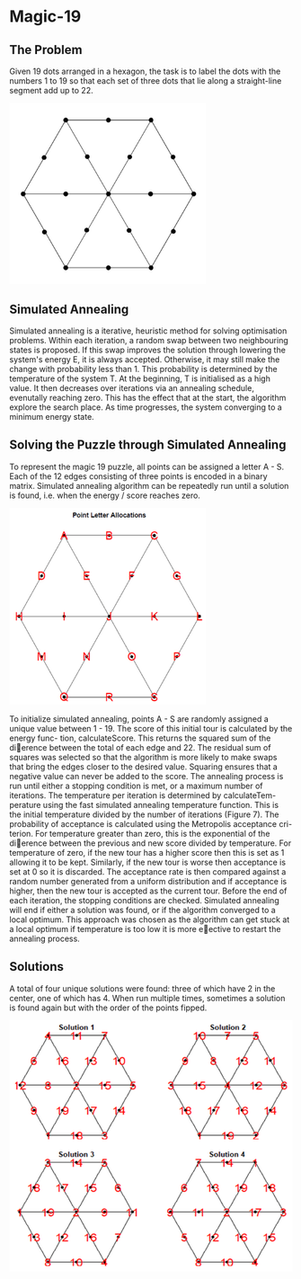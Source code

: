 # Magic-19
## The Problem
Given 19 dots arranged in a hexagon, the task is to label the dots with the numbers 1 to 19 so that each set of three dots that lie along a straight-line segment add up to 22.

<img src="https://github.com/TomMakesThings/Magic-19/blob/assets/Images/Hexagon.png" width=350>

## Simulated Annealing
Simulated annealing is a iterative, heuristic method for solving optimisation problems. Within each iteration, a random swap between two neighbouring states is proposed. If this swap improves the solution through lowering the system's energy E, it is always accepted. Otherwise, it may still make the change with probability less than 1. This probability is determined by the temperature of the system T. At the beginning, T is initialised as a high value. It then decreases over iterations via an annealing schedule, evenutally reaching zero. This has the effect that at the start, the algorithm explore the search place. As time progresses, the system converging to a minimum energy state.

## Solving the Puzzle through Simulated Annealing

To represent the magic 19 puzzle, all points can be assigned a letter A - S. Each of the 12 edges consisting of three points is encoded in a binary matrix. Simulated annealing algorithm can be repeatedly run until a solution is found, i.e. when the energy / score reaches zero.

<img src="https://github.com/TomMakesThings/Magic-19/blob/assets/Images/Hexagon-Alphabet.png" width=350>

To initialize simulated annealing, points A - S are randomly assigned a unique
value between 1 - 19. The score of this initial tour is calculated by the energy func-
tion, calculateScore. This returns the squared sum of the dierence between the total
of each edge and 22. The residual sum of squares was selected so that the algorithm is
more likely to make swaps that bring the edges closer to the desired value. Squaring
ensures that a negative value can never be added to the score.
The annealing process is run until either a stopping condition is met, or a maximum
number of iterations. The temperature per iteration is determined by calculateTem-
perature using the fast simulated annealing temperature function. This is the initial
temperature divided by the number of iterations (Figure 7).
The probability of acceptance is calculated using the Metropolis acceptance cri-
terion. For temperature greater than zero, this is the exponential of the dierence
between the previous and new score divided by temperature. For temperature of zero,
if the new tour has a higher score then this is set as 1 allowing it to be kept. Similarly, if the new tour is worse then acceptance is set at 0 so it is discarded. The acceptance
rate is then compared against a random number generated from a uniform distribution
and if acceptance is higher, then the new tour is accepted as the current tour.
Before the end of each iteration, the stopping conditions are checked. Simulated
annealing will end if either a solution was found, or if the algorithm converged to a
local optimum. This approach was chosen as the algorithm can get stuck at a local
optimum if temperature is too low it is more eective to restart the annealing process.

## Solutions
A total of four unique solutions were found: three of which have 2 in the center, one of which has 4. When run multiple times, sometimes a solution is found again but with the
order of the points fipped.

<img src="https://github.com/TomMakesThings/Magic-19/blob/assets/Images/Hexagon-Solutions.png" width=600>
